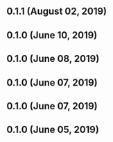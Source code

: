 ## 0.1.1 (August 02, 2019)


## 0.1.0 (June 10, 2019)


## 0.1.0 (June 08, 2019)


## 0.1.0 (June 07, 2019)


## 0.1.0 (June 07, 2019)


## 0.1.0 (June 05, 2019)


